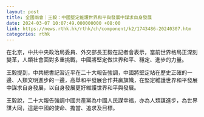 ```yaml
---
layout: post
title: 全國兩會｜王毅：中國堅定維護世界和平與發展中謀求自身發展
date: 2024-03-07 10:07:49.000000000 +08:00
link: https://news.rthk.hk/rthk/ch/component/k2/1743486-20240307.htm
categories: rthk
---
```


在北京，中共中央政治局委員、外交部長王毅在記者會表示，當前世界格局正深刻變革，人類社會面對多重挑戰，中國將堅定做世界和平、穩定、進步的力量。

王毅提到，中共總書記習近平在二十大報告強調，中國將堅定站在歷史正確的一邊、人類文明進步的一邊，高舉和平發展合作共贏旗幟，在堅定維護世界和平發展中謀求自身發展，以自身發展更好維護世界和平與發展。

王毅說，二十大報告強調中國共產黨為中國人民謀幸福，亦為人類謀進步，為世界謀大同，這是中國的使命、擔當、追求及目標。
